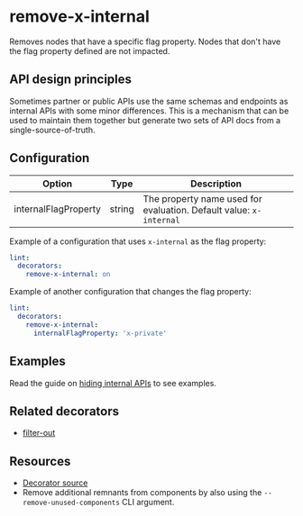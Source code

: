 # remove-x-internal

Removes nodes that have a specific flag property.
Nodes that don't have the flag property defined are not impacted.

## API design principles

Sometimes partner or public APIs use the same schemas and endpoints as internal APIs with some minor differences.
This is a mechanism that can be used to maintain them together but generate two sets of API docs from a single-source-of-truth.

## Configuration

|Option|Type|Description|
|---|---|---|
|internalFlagProperty|string|The property name used for evaluation. Default value: `x-internal`|

Example of a configuration that uses `x-internal` as the flag property:

```yaml
lint:
  decorators:
    remove-x-internal: on
```

Example of another configuration that changes the flag property:

```yaml
lint:
  decorators:
    remove-x-internal:
      internalFlagProperty: 'x-private'
```

## Examples

Read the guide on [hiding internal APIs](../guides/hide-apis.md) to see examples.

## Related decorators

- [filter-out](./filter-out.md)

## Resources

- [Decorator source](https://github.com/Redocly/redocly-cli/blob/master/packages/core/src/decorators/common/remove-x-internal.ts)
- Remove additional remnants from components by also using the `--remove-unused-components` CLI argument.

